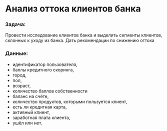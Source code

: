 # Анализ оттока клиентов банка

### Задача:

Провести исследование клиентов банка и выделить сегменты клиентов, склонных к уходу из банка. Дать рекомендации по снижению оттока

### Данные:
- идентификатор пользователя,
- баллы кредитного скоринга,
- город,
- пол,
- возраст,
- количество баллов собственности
- баланс на счёте,
- количество продуктов, которыми пользуется клиент,
- есть ли кредитная карта,
- активный клиент,
- заработная плата клиента,
- ушёл или нет.
